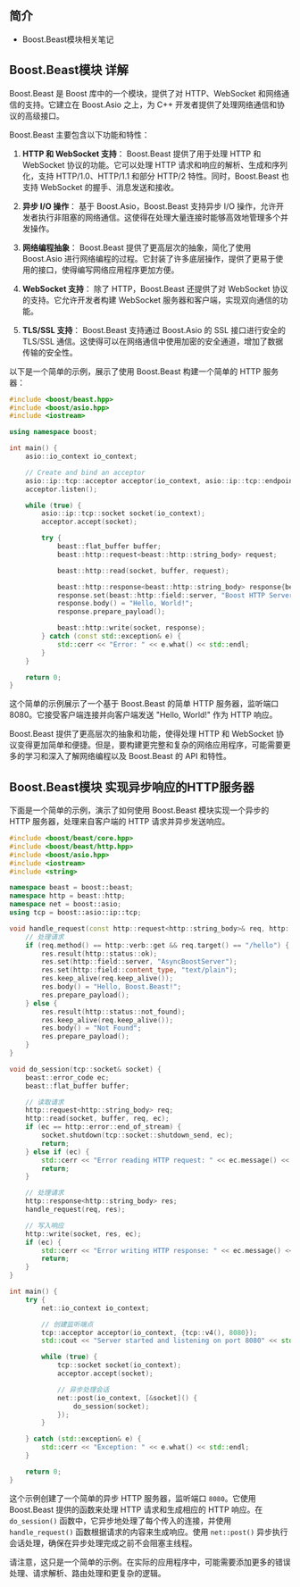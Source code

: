 ## 简介

+ Boost.Beast模块相关笔记

## Boost.Beast模块 详解

Boost.Beast 是 Boost 库中的一个模块，提供了对 HTTP、WebSocket 和网络通信的支持。它建立在 Boost.Asio 之上，为 C++ 开发者提供了处理网络通信和协议的高级接口。

Boost.Beast 主要包含以下功能和特性：

1. **HTTP 和 WebSocket 支持**：
   Boost.Beast 提供了用于处理 HTTP 和 WebSocket 协议的功能。它可以处理 HTTP 请求和响应的解析、生成和序列化，支持 HTTP/1.0、HTTP/1.1 和部分 HTTP/2 特性。同时，Boost.Beast 也支持 WebSocket 的握手、消息发送和接收。

2. **异步 I/O 操作**：
   基于 Boost.Asio，Boost.Beast 支持异步 I/O 操作，允许开发者执行非阻塞的网络通信。这使得在处理大量连接时能够高效地管理多个并发操作。

3. **网络编程抽象**：
   Boost.Beast 提供了更高层次的抽象，简化了使用 Boost.Asio 进行网络编程的过程。它封装了许多底层操作，提供了更易于使用的接口，使得编写网络应用程序更加方便。

4. **WebSocket 支持**：
   除了 HTTP，Boost.Beast 还提供了对 WebSocket 协议的支持。它允许开发者构建 WebSocket 服务器和客户端，实现双向通信的功能。

5. **TLS/SSL 支持**：
   Boost.Beast 支持通过 Boost.Asio 的 SSL 接口进行安全的 TLS/SSL 通信。这使得可以在网络通信中使用加密的安全通道，增加了数据传输的安全性。

以下是一个简单的示例，展示了使用 Boost.Beast 构建一个简单的 HTTP 服务器：

```cpp
#include <boost/beast.hpp>
#include <boost/asio.hpp>
#include <iostream>

using namespace boost;

int main() {
    asio::io_context io_context;

    // Create and bind an acceptor
    asio::ip::tcp::acceptor acceptor(io_context, asio::ip::tcp::endpoint(asio::ip::tcp::v4(), 8080));
    acceptor.listen();

    while (true) {
        asio::ip::tcp::socket socket(io_context);
        acceptor.accept(socket);

        try {
            beast::flat_buffer buffer;
            beast::http::request<beast::http::string_body> request;

            beast::http::read(socket, buffer, request);

            beast::http::response<beast::http::string_body> response{beast::http::status::ok, request.version()};
            response.set(beast::http::field::server, "Boost HTTP Server");
            response.body() = "Hello, World!";
            response.prepare_payload();

            beast::http::write(socket, response);
        } catch (const std::exception& e) {
            std::cerr << "Error: " << e.what() << std::endl;
        }
    }

    return 0;
}
```

这个简单的示例展示了一个基于 Boost.Beast 的简单 HTTP 服务器，监听端口 8080。它接受客户端连接并向客户端发送 "Hello, World!" 作为 HTTP 响应。

Boost.Beast 提供了更高层次的抽象和功能，使得处理 HTTP 和 WebSocket 协议变得更加简单和便捷。但是，要构建更完整和复杂的网络应用程序，可能需要更多的学习和深入了解网络编程以及 Boost.Beast 的 API 和特性。

## Boost.Beast模块 实现异步响应的HTTP服务器

下面是一个简单的示例，演示了如何使用 Boost.Beast 模块实现一个异步的 HTTP 服务器，处理来自客户端的 HTTP 请求并异步发送响应。

```cpp
#include <boost/beast/core.hpp>
#include <boost/beast/http.hpp>
#include <boost/asio.hpp>
#include <iostream>
#include <string>

namespace beast = boost::beast;
namespace http = beast::http;
namespace net = boost::asio;
using tcp = boost::asio::ip::tcp;

void handle_request(const http::request<http::string_body>& req, http::response<http::string_body>& res) {
    // 处理请求
    if (req.method() == http::verb::get && req.target() == "/hello") {
        res.result(http::status::ok);
        res.set(http::field::server, "AsyncBoostServer");
        res.set(http::field::content_type, "text/plain");
        res.keep_alive(req.keep_alive());
        res.body() = "Hello, Boost.Beast!";
        res.prepare_payload();
    } else {
        res.result(http::status::not_found);
        res.keep_alive(req.keep_alive());
        res.body() = "Not Found";
        res.prepare_payload();
    }
}

void do_session(tcp::socket& socket) {
    beast::error_code ec;
    beast::flat_buffer buffer;

    // 读取请求
    http::request<http::string_body> req;
    http::read(socket, buffer, req, ec);
    if (ec == http::error::end_of_stream) {
        socket.shutdown(tcp::socket::shutdown_send, ec);
        return;
    } else if (ec) {
        std::cerr << "Error reading HTTP request: " << ec.message() << std::endl;
        return;
    }

    // 处理请求
    http::response<http::string_body> res;
    handle_request(req, res);

    // 写入响应
    http::write(socket, res, ec);
    if (ec) {
        std::cerr << "Error writing HTTP response: " << ec.message() << std::endl;
        return;
    }
}

int main() {
    try {
        net::io_context io_context;

        // 创建监听端点
        tcp::acceptor acceptor(io_context, {tcp::v4(), 8080});
        std::cout << "Server started and listening on port 8080" << std::endl;

        while (true) {
            tcp::socket socket(io_context);
            acceptor.accept(socket);

            // 异步处理会话
            net::post(io_context, [&socket]() {
                do_session(socket);
            });
        }

    } catch (std::exception& e) {
        std::cerr << "Exception: " << e.what() << std::endl;
    }

    return 0;
}
```

这个示例创建了一个简单的异步 HTTP 服务器，监听端口 `8080`。它使用 Boost.Beast 提供的函数来处理 HTTP 请求和生成相应的 HTTP 响应。在 `do_session()` 函数中，它异步地处理了每个传入的连接，并使用 `handle_request()` 函数根据请求的内容来生成响应。使用 `net::post()` 异步执行会话处理，确保在异步处理完成之前不会阻塞主线程。

请注意，这只是一个简单的示例。在实际的应用程序中，可能需要添加更多的错误处理、请求解析、路由处理和更复杂的逻辑。